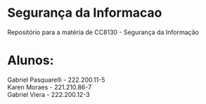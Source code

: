 # Segurança da Informacao
Repositório para a matéria de CC8130 - Segurança da Informação 

# Alunos: 
Gabriel Pasquarelli - 222.200.11-5 <br>
Karen Moraes - 221.210.86-7 <br>
Gabriel Viera - 222.200.12-3
